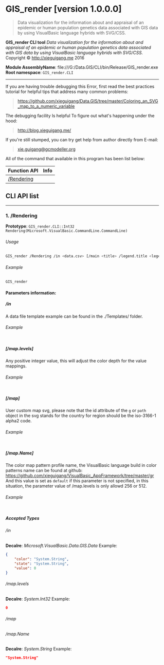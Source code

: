 ﻿# GIS_render [version 1.0.0.0]
> Data visualization for the information about and appraisal of an epidemic or human population genetics data associated with GIS data by using VisualBasic language hybrids with SVG/CSS.

<!--more-->

**GIS_render CLI tool**
_Data visualization for the information about and appraisal of an epidemic or human population genetics data associated with GIS data by using VisualBasic language hybrids with SVG/CSS._
Copyright © http://xieguigang.me 2016

**Module AssemblyName**: file:///G:/Data.GIS/CLI/bin/Release/GIS_render.exe
**Root namespace**: ``GIS_render.CLI``

------------------------------------------------------------
If you are having trouble debugging this Error, first read the best practices tutorial for helpful tips that address many common problems:
> https://github.com/xieguigang/Data.GIS/tree/master/Coloring_an_SVG_map_to_a_numeric_variable


The debugging facility Is helpful To figure out what's happening under the hood:
> http://blog.xieguigang.me/


If you're still stumped, you can try get help from author directly from E-mail:
> xie.guigang@gcmodeller.org



All of the command that available in this program has been list below:

|Function API|Info|
|------------|----|
|[/Rendering](#/Rendering)||


## CLI API list
--------------------------
<h3 id="/Rendering"> 1. /Rendering</h3>


**Prototype**: ``GIS_render.CLI::Int32 Rendering(Microsoft.VisualBasic.CommandLine.CommandLine)``

###### Usage
```bash
GIS_render /Rendering /in <data.csv> [/main <title> /legend.title <legend title> /map.levels <512> /map <map.svg> /map.Name <default> /out <out.svg>]
```
###### Example
```bash
GIS_render
```



#### Parameters information:
##### /in
A data file template example can be found in the ./Templates/ folder.

###### Example
```bash

```
##### [/map.levels]
Any positive integer value, this will adjust the color depth for the value mappings.

###### Example
```bash

```
##### [/map]
User custom map svg, please note that the id attribute of the ``g`` or ``path`` object in the svg stands for the country for region should be the iso-3166-1 alpha2 code.

###### Example
```bash

```
##### [/map.Name]
The color map pattern profile name, the VisualBasic language build in color patterns name can be found at github: https://github.com/xieguigang/VisualBasic_AppFramework/tree/master/gr
And this value is set as ``default`` if this parameter is not specified, in this situation, the parameter value of /map.levels is only allowd 256 or 512.

###### Example
```bash

```
##### Accepted Types
###### /in
**Decalre**:  _Microsoft.VisualBasic.Data.GIS.Data_
Example: 
```json
{
    "color": "System.String",
    "state": "System.String",
    "value": 0
}
```

###### /map.levels
**Decalre**:  _System.Int32_
Example: 
```json
0
```

###### /map
###### /map.Name
**Decalre**:  _System.String_
Example: 
```json
"System.String"
```

